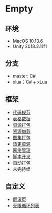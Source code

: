 # Empty

## 环境
* MacOS 10.13.6
* Unity 2018.2.11f1

## 分支
* master: C#
* xlua：C# + xLua

## 框架
* [代码规范](References/Style/README.md)
* [表格数据](References/Excel/README.md)
* [资源打包](References/Asset/ASSETBUNDLE.md)
* [资源加载](References/Asset/RESOURCE.md)
* [图集打包](References/Atlas/README.md)
* [热更资源](References/Asset/UPDATER.md)
* [网络管理](References/Net/README.md)
* [脚本开发](References/Lua/README.md)
* [自动打包](References/Jenkins/README.md)
* 未完待续

## 自定义
* [翻滚页](References/Extension/SCROLLPAGE.md)
* [无限循环列表](References/Extension/SCROLL.md)